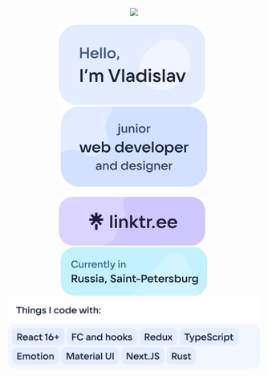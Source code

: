 <p align="center">
  <img src="./Header.png" width="600" />
</p>
<div align="center">
  <img src="./Name.png" width="292" />
  &nbsp;
  <img src="./Skills.png" width="292" />
</div>
&nbsp;
<div align="center">
  <a href="https://linktr.ee/jarvis394"><img src="./Linktree.png" width="292" /></a>
  &nbsp;
  <img src="./Location.png" width="292" />
</div>
<div align="center"><img src="./TextWide.png" width="600" /></div>
<div align="center"><img src="./SkillsBox.png" width="600" /></div>

